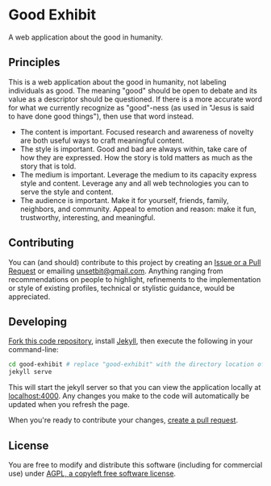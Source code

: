# Good Exhibit

A web application about the good in humanity.

## Principles

This is a web application about the good in humanity, not labeling individuals
as good. The meaning "good" should be open to debate and its value as a
descriptor should be questioned. If there is a more accurate word for what we
currently recognize as "good"-ness (as used in "Jesus is said to have done good
things"), then use that word instead.

* The content is important. Focused research and awareness of novelty are both
useful ways to craft meaningful content.
* The style is important. Good and bad are always within, take care of how they
are expressed. How the story is told matters as much as the story that is told.
* The medium is important. Leverage the medium to its capacity express style and
content. Leverage any and all web technologies you can to serve the style and
content.
* The audience is important. Make it for yourself, friends, family, neighbors,
and community. Appeal to emotion and reason: make it fun, trustworthy,
interesting, and meaningful.

## Contributing

You can (and should) contribute to this project by creating an
[Issue or a Pull Request](https://guides.github.com/activities/contributing-to-open-source/#contributing) or emailing unsetbit@gmail.com. Anything ranging
from recommendations on people to highlight, refinements to the implementation
or style of existing profiles, technical or stylistic guidance, would be
appreciated.

## Developing

[Fork this code repository](https://help.github.com/articles/fork-a-repo/),
install [Jekyll](http://jekyllrb.com/docs/installation/), then execute the following in your command-line:

```sh
cd good-exhibit # replace "good-exhibit" with the directory location of the code
jekyll serve
```

This will start the jekyll server so that you can view the application
locally at [localhost:4000](http://localhost:4000/). Any changes you make to
the code will automatically be updated when you refresh the page.

When you're ready to contribute your changes, [create a pull request](https://help.github.com/articles/using-pull-requests/).

## License
You are free to modify and distribute this software (including for commercial use) under [AGPL, a copyleft free software license](http://choosealicense.com/licenses/agpl-3.0/).
